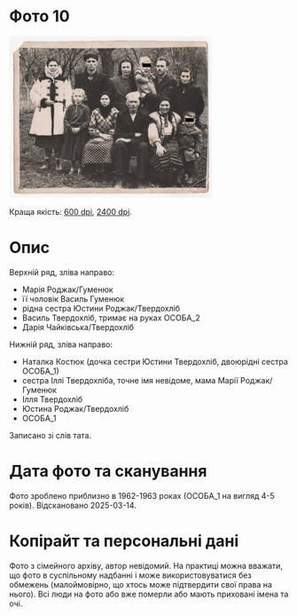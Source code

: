 # Фото 10 #

[<img src="photo_010_75_protected.jpg" />](https://drive.google.com/file/d/1aLnwi9drNxb_kk43ES9GC2TLPSvgTPGI/view)

Краща якість: [600 dpi](https://drive.google.com/file/d/1aLnwi9drNxb_kk43ES9GC2TLPSvgTPGI/view), [2400 dpi](https://drive.google.com/file/d/1vDXi9OsP8M2XT_07Rxw5Pu49dbRE3-Dm/view).

# Опис #

Верхній ряд, зліва направо:
- Марія Роджак/Гуменюк
- її чоловік Василь Гуменюк
- рідна сестра Юстини Роджак/Твердохліб
- Василь Твердохліб, тримає на руках ОСОБА_2
- Дарія Чайківська/Твердохліб

Нижній ряд, зліва направо:
- Наталка Костюк (дочка сестри Юстини Твердохліб, двоюрідні сестра ОСОБА_1)
- сестра Іллі Твердохліба, точне імя невідоме, мама Марії Роджак/Гуменюк
- Ілля Твердохліб
- Юстина Роджак/Твердохліб
- ОСОБА_1

Записано зі слів тата.

# Дата фото та сканування #

Фото зроблено приблизно в 1962-1963 роках (ОСОБА_1 на вигляд 4-5 років). Відскановано 2025-03-14.

# Копірайт та персональні дані #

Фото з сімейного архіву, автор невідомий. На практиці можна вважати, що фото в суспільному надбанні і може використовуватися без обмежень (малоймовірно, що хтось може підтвердити свої права на нього). Всі люди на фото або вже померли або мають приховані імена та очі.
